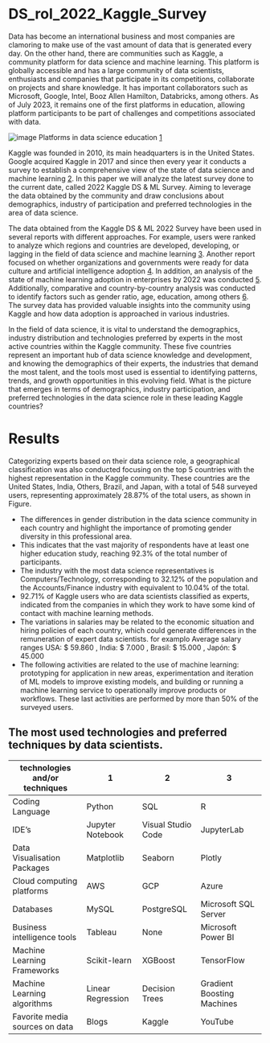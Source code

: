 # DS_rol_2022_Kaggle_Survey

Data has become an international business and most companies are clamoring to make use of the vast amount of data that is generated every day. On the other hand, there are communities such as Kaggle, a community platform for data science and machine learning. This platform is globally accessible and has a large community of data scientists, enthusiasts and companies that participate in its competitions, collaborate on projects and share knowledge. It has important collaborators such as Microsoft, Google, Intel, Booz Allen Hamilton, Databricks, among others. As of July 2023, it remains one of the first platforms in education, allowing platform participants to be part of challenges and competitions associated with data.

![image](https://photos.app.goo.gl/gxvA44AzgWEuWVPV9)
Platforms in data science education [1](https://www.similarweb.com/es/website/kaggle.com/competitors/)

Kaggle was founded in 2010, its main headquarters is in the United States. Google acquired Kaggle in 2017 and since then every year it conducts a survey to establish a comprehensive view of the state of data science and machine learning [2](https://www.kaggle.com/datasets/kaggle/kaggle-survey-2017). In this paper we will analyze the latest survey done to the current date, called 2022 Kaggle DS & ML Survey. Aiming to leverage the data obtained by the community and draw conclusions about demographics, industry of participation and preferred technologies in the area of data science.

The data obtained from the Kaggle DS & ML 2022 Survey have been used in several reports with different approaches. For example, users were ranked to analyze which regions and countries are developed, developing, or lagging in the field of data science and machine learning [3](https://www.kaggle.com/code/rosspmcdonald/classifying-users-and-learning-from-experts). Another report focused on whether organizations and governments were ready for data culture and artificial intelligence adoption [4](https://www.kaggle.com/code/shivamb/data-science-in-2021-adaptation-or-adoption/notebook). In addition, an analysis of the state of machine learning adoption in enterprises by 2022 was conducted [5](https://www.kaggle.com/code/eraikako/data-science-and-mlops-landscape-in-industry). Additionally, comparative and country-by-country analysis was conducted to identify factors such as gender ratio, age, education, among others [6](https://www.kaggle.com/code/michau96/15-factors-for-data-science-in-your-country). The survey data has provided valuable insights into the community using Kaggle and how data adoption is approached in various industries.

In the field of data science, it is vital to understand the demographics, industry distribution and technologies preferred by experts in the most active countries within the Kaggle community. These five countries represent an important hub of data science knowledge and development, and knowing the demographics of their experts, the industries that demand the most talent, and the tools most used is essential to identifying patterns, trends, and growth opportunities in this evolving field. What is the picture that emerges in terms of demographics, industry participation, and preferred technologies in the data science role in these leading Kaggle countries?

# Results 

Categorizing experts based on their data science role, a geographical classification was also conducted focusing on the top 5 countries with the highest representation in the Kaggle community. These countries are the United States, India, Others, Brazil, and Japan, with a total of 548 surveyed users, representing approximately 28.87% of the total users, as shown in Figure.

* The differences in gender distribution in the data science community in each country and highlight the importance of promoting gender diversity in this professional area.
* This indicates that the vast majority of respondents have at least one higher education study, reaching 92.3% of the total number of participants.
* The industry with the most data science representatives is Computers/Technology, corresponding to 32.12% of the population and the Accounts/Finance industry with  equivalent to 10.04% of the total.
* 92.71% of Kaggle users who are data scientists classified as experts, indicated from the companies in which they work to have some kind of contact with machine learning methods.
* The variations in salaries may be related to the economic situation and hiring policies of each country, which could generate differences in the remuneration of expert data scientists. for examplo Average salary ranges USA: $ 59.860 , India: $ 7.000 , Brasil: $ 15.000 , Japón: $ 45.000
* The following activities are related to the use of machine learning: prototyping for application in new areas, experimentation and iteration of ML models to improve existing models, and building or running a machine learning service to operationally improve products or workflows. These last activities are performed by more than 50% of the surveyed users. 

## The most used technologies and preferred techniques by data scientists.

| technologies and/or techniques | 1                              | 2                              | 3                              |
|------------------------------|------------------------------|------------------------------|------------------------------|
| Coding Language                | Python                        | SQL                           | R                             |
|IDE’s                         |Jupyter Notebook              |Visual Studio Code            |JupyterLab                    |
|Data Visualisation Packages   |Matplotlib                    |Seaborn                       |Plotly                        |
|Cloud computing  platforms    |AWS                           |GCP                           |Azure                         |
|Databases                     |MySQL                         |PostgreSQL                    |Microsoft SQL Server          |
|Business intelligence tools   |Tableau                       |None                          |Microsoft Power BI            |
|Machine Learning Frameworks   |Scikit-learn                  |XGBoost                       |TensorFlow                    |
|Machine Learning algorithms   |Linear Regression             |Decision Trees                |Gradient Boosting Machines    |
|Favorite media sources on data|Blogs                         |Kaggle                        |YouTube                       |


